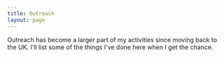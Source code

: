 ```yaml
---
title: Outreach
layout: page
---
```


Outreach has become a larger part of my activities since moving back to the UK. I\'ll list some of the things I\'ve done here when I get the chance.